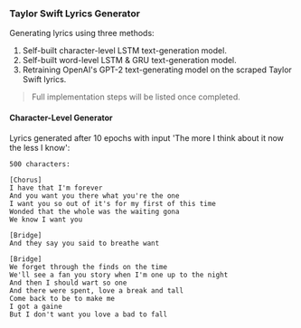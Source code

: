 ### Taylor Swift Lyrics Generator

Generating lyrics using three methods: 
1. Self-built character-level LSTM text-generation model.
2. Self-built word-level LSTM & GRU text-generation model.
3. Retraining OpenAI's GPT-2 text-generating model on the scraped Taylor Swift lyrics.

> Full implementation steps will be listed once completed.

#### Character-Level Generator

Lyrics generated after 10 epochs with input 'The more I think about it now the less I know':
```
500 characters:

[Chorus]
I have that I'm forever
And you want you there what you're the one
I want you so out of it's for my first of this time
Wonded that the whole was the waiting gona
We know I want you

[Bridge]
And they say you said to breathe want

[Bridge]
We forget through the finds on the time
We'll see a fan you story when I'm one up to the night
And then I should wart so one
And there were spent, love a break and tall
Come back to be to make me
I got a gaine
But I don't want you love a bad to fall
```

